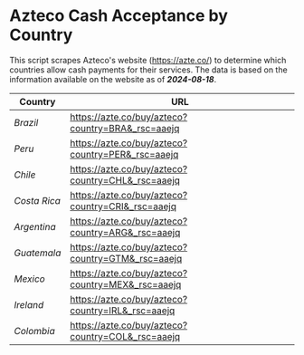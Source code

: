 # Azteco Cash Acceptance by Country

This script scrapes Azteco's website (https://azte.co/) to determine which countries allow cash 
payments for their services. The data is based on the information available on the website as of **_2024-08-18_**.

| **Country** | **URL** |
|---|---|
| _Brazil_ | https://azte.co/buy/azteco?country=BRA&_rsc=aaejq |
| _Peru_ | https://azte.co/buy/azteco?country=PER&_rsc=aaejq |
| _Chile_ | https://azte.co/buy/azteco?country=CHL&_rsc=aaejq |
| _Costa Rica_ | https://azte.co/buy/azteco?country=CRI&_rsc=aaejq |
| _Argentina_ | https://azte.co/buy/azteco?country=ARG&_rsc=aaejq |
| _Guatemala_ | https://azte.co/buy/azteco?country=GTM&_rsc=aaejq |
| _Mexico_ | https://azte.co/buy/azteco?country=MEX&_rsc=aaejq |
| _Ireland_ | https://azte.co/buy/azteco?country=IRL&_rsc=aaejq |
| _Colombia_ | https://azte.co/buy/azteco?country=COL&_rsc=aaejq |

